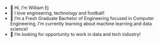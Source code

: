 - 👋 Hi, I’m William Ej
- 👀 I love engineering, technology and football!
- 🌱 I’m a Fresh Graduate Bachelor of Engineering focused in Computer Engineering, I'm currently learning about machine learning and data science!
- 💞️ I’m looking for opportunity to work in data and tech industry!


<!---
ejwilliam1996/ejwilliam1996 is a ✨ special ✨ repository because its `README.md` (this file) appears on your GitHub profile.
You can click the Preview link to take a look at your changes.
--->
